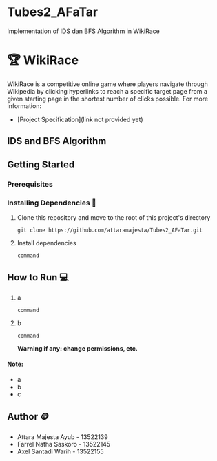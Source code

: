 # Tubes2_AFaTar
Implementation of IDS dan BFS Algorithm in WikiRace

<!-- 
minimal berisi:
i. Penjelasan singkat algoritma IDS dan BFS yang diimplementasikan
ii. Requirement program dan instalasi tertentu bila ada
iii. Command atau langkah-langkah dalam meng-compile atau build program
iv. Author (identitas pembuat) 
-->

# 🏆 WikiRace

WikiRace is a competitive online game where players navigate through Wikipedia by clicking hyperlinks to reach a specific target page from a given starting page in the shortest number of clicks possible. For more information:

- [Project Specification](link not provided yet)

## IDS and BFS Algorithm

## Getting Started

### Prerequisites

### Installing Dependencies 🔨

1. Clone this repository and move to the root of this project's directory

   ```
   git clone https://github.com/attaramajesta/Tubes2_AFaTar.git
   ```

2. Install dependencies

   ```
   command
   ```

## How to Run 💻

1. a

   ```
   command
   ```

2. b

   ```
   command
   ```

   <b>Warning if any: change permissions, etc.</b>

#### Note:

- a
- b
- c

## Author 🪙

- Attara Majesta Ayub - 13522139
- Farrel Natha Saskoro - 13522145
- Axel Santadi Warih - 13522155